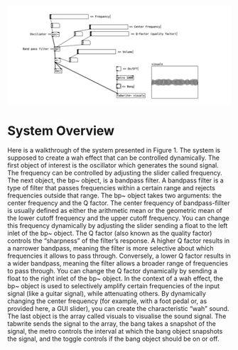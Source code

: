 ![Visuals](https://github.com/Vanillariis/WahSoundEffect/blob/main/Diagram.png)

# System Overview
Here is a walkthrough of the system presented in Figure 1. The system is supposed to create a wah effect that can be controlled dynamically.
The first object of interest is the oscillator which generates the sound signal. The frequency can be controlled by adjusting the slider called frequency. 
The next object, the bp~ object, is a bandpass filter. A bandpass filter is a type of filter that passes frequencies within a certain range and rejects frequencies outside that range. The bp~ object takes two arguments: the center frequency and the Q factor. The center frequency of bandpass-fillter is usually defined as either the arithmetic mean or the geometric mean of the lower cutoff frequency and the upper cutoff frequency. You can change this frequency dynamically by adjusting the slider sending a float to the left inlet of the bp~ object. The Q factor (also known as the quality factor) controls the “sharpness” of the filter’s response. A higher Q factor results in a narrower bandpass, meaning the filter is more selective about which frequencies it allows to pass through. Conversely, a lower Q factor results in a wider bandpass, meaning the filter allows a broader range of frequencies to pass through. You can change the Q factor dynamically by sending a float to the right inlet of the bp~ object.
In the context of a wah effect, the bp~ object is used to selectively amplify certain frequencies of the input signal (like a guitar signal), while attenuating others. By dynamically changing the center frequency (for example, with a foot pedal or, as provided here, a GUI slider), you can create the characteristic “wah” sound.
The last object is the array called visuals to visualise the sound signal. The tabwrite sends the signal to the array, the bang takes a snapshot of the signal, the metro controls the interval at which the bang object snapshots the signal, and the toggle controls if the bang object should be on or off. 
